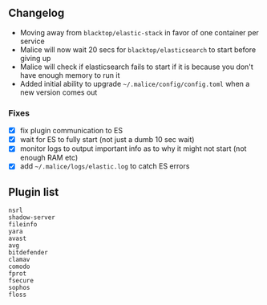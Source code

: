 Changelog
---------

-	Moving away from `blacktop/elastic-stack` in favor of one container per service
-	Malice will now wait 20 secs for `blacktop/elasticsearch` to start before giving up
-	Malice will check if elasticsearch fails to start if it is because you don't have enough memory to run it
-   Added initial ability to upgrade `~/.malice/config/config.toml` when a new version comes out

### Fixes

-	[x] fix plugin communication to ES
-	[x] wait for ES to fully start (not just a dumb 10 sec wait)
-	[x] monitor logs to output important info as to why it might not start (not enough RAM etc)
-	[x] add `~/.malice/logs/elastic.log` to catch ES errors

Plugin list
-----------

    nsrl  
    shadow-server  
    fileinfo  
    yara  
    avast  
    avg  
    bitdefender  
    clamav  
    comodo  
    fprot  
    fsecure  
    sophos  
    floss
